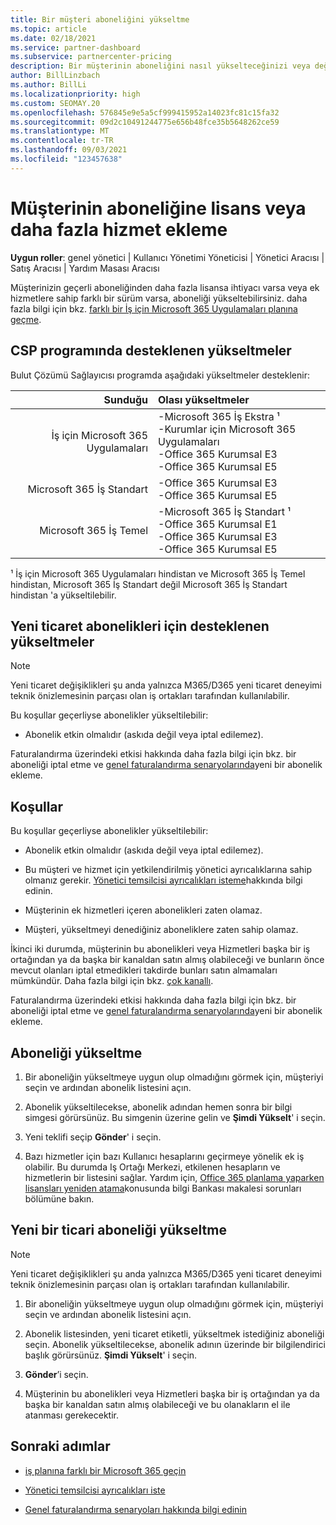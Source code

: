 ```yaml
---
title: Bir müşteri aboneliğini yükseltme
ms.topic: article
ms.date: 02/18/2021
ms.service: partner-dashboard
ms.subservice: partnercenter-pricing
description: Bir müşterinin aboneliğini nasıl yükselteceğinizi veya değiştireceğinizi öğrenin. Daha fazla lisans ekleyin veya daha fazla hizmet ile farklı bir sürüme taşıyın.
author: BillLinzbach
ms.author: BillLi
ms.localizationpriority: high
ms.custom: SEOMAY.20
ms.openlocfilehash: 576845e9e5a5cf999415952a14023fc81c15fa32
ms.sourcegitcommit: 09d2c10491244775e656b48fce35b5648262ce59
ms.translationtype: MT
ms.contentlocale: tr-TR
ms.lasthandoff: 09/03/2021
ms.locfileid: "123457638"
---
```

# <a name="add-licenses-or-more-services-to-a-customers-subscription"></a>Müşterinin aboneliğine lisans veya daha fazla hizmet ekleme

**Uygun roller**: genel yönetici | Kullanıcı Yönetimi Yöneticisi | Yönetici Aracısı | Satış Aracısı | Yardım Masası Aracısı

Müşterinizin geçerli aboneliğinden daha fazla lisansa ihtiyacı varsa veya ek hizmetlere sahip farklı bir sürüm varsa, aboneliği yükseltebilirsiniz. daha fazla bilgi için bkz. [farklı bir İş için Microsoft 365 Uygulamaları planına geçme](/microsoft-365/commerce/subscriptions/switch-to-a-different-plan).

## <a name="upgrades-supported-in-the-csp-program"></a>CSP programında desteklenen yükseltmeler <a id="upgradesubscription"></a>

Bulut Çözümü Sağlayıcısı programda aşağıdaki yükseltmeler desteklenir:

| Sunduğu | Olası yükseltmeler|
|---:|:---|
| İş için Microsoft 365 Uygulamaları   | -Microsoft 365 İş Ekstra ¹ <br/>  -Kurumlar için Microsoft 365 Uygulamaları <br/> -Office 365 Kurumsal E3 <br/> -Office 365 Kurumsal E5 <br/> |
| Microsoft 365 İş Standart    | -Office 365 Kurumsal E3 <br/> -Office 365 Kurumsal E5 <br/> |
| Microsoft 365 İş Temel | -Microsoft 365 İş Standart ¹ <br/> -Office 365 Kurumsal E1 <br/> -Office 365 Kurumsal E3<br/> -Office 365 Kurumsal E5 <br/> |

¹ İş için Microsoft 365 Uygulamaları hindistan ve Microsoft 365 İş Temel hindistan, Microsoft 365 İş Standart değil Microsoft 365 İş Standart hindistan 'a yükseltilebilir.

## <a name="upgrades-supported-for-new-commerce-subscriptions"></a>Yeni ticaret abonelikleri için desteklenen yükseltmeler<a id="upgradesubscriptionnewcommerce"></a>

> [!Note] 
> Yeni ticaret değişiklikleri şu anda yalnızca M365/D365 yeni ticaret deneyimi teknik önizlemesinin parçası olan iş ortakları tarafından kullanılabilir.

Bu koşullar geçerliyse abonelikler yükseltilebilir:

- Abonelik etkin olmalıdır (askıda değil veya iptal edilemez).

Faturalandırma üzerindeki etkisi hakkında daha fazla bilgi için bkz. bir aboneliği iptal etme ve [genel faturalandırma senaryolarında](common-billing-scenarios.md)yeni bir abonelik ekleme.

## <a name="conditions"></a>Koşullar

Bu koşullar geçerliyse abonelikler yükseltilebilir:

- Abonelik etkin olmalıdır (askıda değil veya iptal edilemez).

- Bu müşteri ve hizmet için yetkilendirilmiş yönetici ayrıcalıklarına sahip olmanız gerekir. [Yönetici temsilcisi ayrıcalıkları isteme](request-a-relationship-with-a-customer.md)hakkında bilgi edinin.

- Müşterinin ek hizmetleri içeren abonelikleri zaten olamaz.

- Müşteri, yükseltmeyi denediğiniz aboneliklere zaten sahip olamaz.

İkinci iki durumda, müşterinin bu abonelikleri veya Hizmetleri başka bir iş ortağından ya da başka bir kanaldan satın almış olabileceği ve bunların önce mevcut olanları iptal etmedikleri takdirde bunları satın almamaları mümkündür. Daha fazla bilgi için bkz. [çok kanallı](multichannel.md).

Faturalandırma üzerindeki etkisi hakkında daha fazla bilgi için bkz. bir aboneliği iptal etme ve [genel faturalandırma senaryolarında](common-billing-scenarios.md)yeni bir abonelik ekleme.

## <a name="upgrade-a-subscription"></a>Aboneliği yükseltme

1. Bir aboneliğin yükseltmeye uygun olup olmadığını görmek için, müşteriyi seçin ve ardından abonelik listesini açın.

2. Abonelik yükseltilecekse, abonelik adından hemen sonra bir bilgi simgesi görürsünüz. Bu simgenin üzerine gelin ve **Şimdi Yükselt**' i seçin.

3. Yeni teklifi seçip **Gönder**' i seçin.

4. Bazı hizmetler için bazı Kullanıcı hesaplarını geçirmeye yönelik ek iş olabilir. Bu durumda Iş Ortağı Merkezi, etkilenen hesapların ve hizmetlerin bir listesini sağlar. Yardım için, [Office 365 planlama yaparken lisansları yeniden atama](/microsoft-365/commerce/subscriptions/switch-to-a-different-plan)konusunda bilgi Bankası makalesi sorunları bölümüne bakın.

## <a name="upgrade-a-new-commerce-subscription"></a>Yeni bir ticari aboneliği yükseltme

> [!Note] 
> Yeni ticaret değişiklikleri şu anda yalnızca M365/D365 yeni ticaret deneyimi teknik önizlemesinin parçası olan iş ortakları tarafından kullanılabilir.

1. Bir aboneliğin yükseltmeye uygun olup olmadığını görmek için, müşteriyi seçin ve ardından abonelik listesini açın.

2. Abonelik listesinden, yeni ticaret etiketli, yükseltmek istediğiniz aboneliği seçin. Abonelik yükseltilecekse, abonelik adının üzerinde bir bilgilendirici başlık görürsünüz. **Şimdi Yükselt**' i seçin.

3. **Gönder**’i seçin.

4. Müşterinin bu abonelikleri veya Hizmetleri başka bir iş ortağından ya da başka bir kanaldan satın almış olabileceği ve bu olanakların el ile atanması gerekecektir.

## <a name="next-steps"></a>Sonraki adımlar

- [iş planına farklı bir Microsoft 365 geçin](/microsoft-365/commerce/subscriptions/switch-to-a-different-plan)

- [Yönetici temsilcisi ayrıcalıkları iste](request-a-relationship-with-a-customer.md)

- [Genel faturalandırma senaryoları hakkında bilgi edinin](common-billing-scenarios.md)

